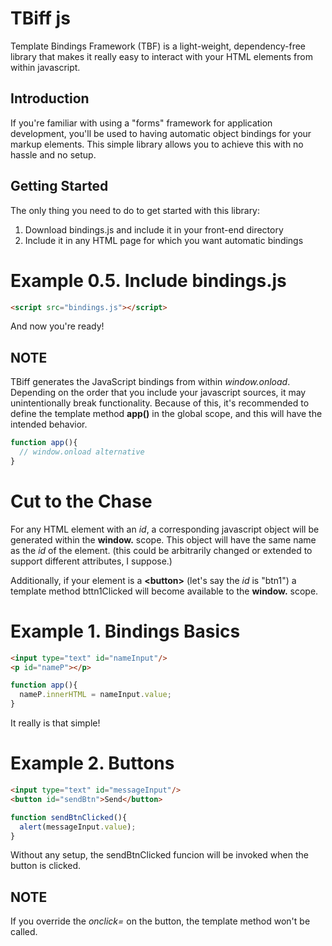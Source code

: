 # TBiff js
Template Bindings Framework (TBF) is a light-weight, dependency-free library that makes it really easy to interact with your HTML elements from within javascript.

## Introduction

If you're familiar with using a "forms" framework for application development, you'll be used to having automatic object bindings for your markup elements. This simple library allows you to achieve this with no hassle and no setup.

## Getting Started
The only thing you need to do to get started with this library:
1. Download bindings.js and include it in your front-end directory
2. Include it in any HTML page for which you want automatic bindings
# Example 0.5. Include bindings.js
```html
<script src="bindings.js"></script>
```
And now you're ready!


## NOTE
TBiff generates the JavaScript bindings from within *window.onload*. Depending on the order that you include your javascript sources, it may unintentionally break functionality. Because of this, it's recommended to define the template method **app()** in the global scope, and this will have the intended behavior.
```javascript
function app(){
  // window.onload alternative
}
```

# Cut to the Chase
For any HTML element with an *id*, a corresponding javascript object will be generated within the **window.** scope. This object will have the same name as the *id* of the element. (this could be arbitrarily changed or extended to support different attributes, I suppose.)

Additionally, if your element is a **\<button>** (let's say the *id* is "btn1") a template method bttn1Clicked will become available to the **window.** scope.

# Example 1. Bindings Basics
```html
<input type="text" id="nameInput"/>
<p id="nameP"></p>
```
```javascript
function app(){
  nameP.innerHTML = nameInput.value;
}
```
It really is that simple!


# Example 2. Buttons
```html
<input type="text" id="messageInput"/>
<button id="sendBtn">Send</button>
```
```javascript
function sendBtnClicked(){
  alert(messageInput.value);
}
```

Without any setup, the sendBtnClicked funcion will be invoked when the button is clicked.

## NOTE 
If you override the *onclick=* on the button, the template method won't be called.
